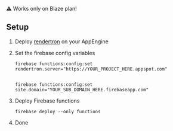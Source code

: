 ⚠️ Works only on Blaze plan!

## Setup
1.  Deploy [rendertron](https://github.com/GoogleChrome/rendertron) on your AppEngine
1.  Set the firebase config variables

        firebase functions:config:set rendertron.server="https://YOUR_PROJECT_HERE.appspot.com"


        firebase functions:config:set site.domain="YOUR_SUB_DOMAIN_HERE.firebaseapp.com"

1.  Deploy Firebase functions
  
        firebase deploy --only functions

1.  Done 
